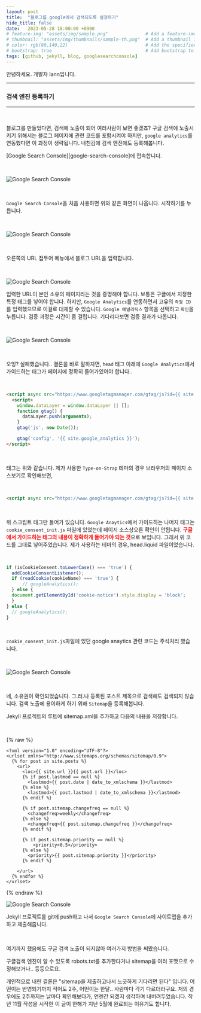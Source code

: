 ```yaml
---
layout: post
title:  "블로그를 google에서 검색되도록 설정하기"
hide_title: false
date:   2023-05-28 18:00:00 +0900
# feature-img: "assets/img/sample.png"              # Add a feature-image to the post
# thumbnail: "assets/img/thumbnails/sample-th.png"  # Add a thumbnail image on blog view
# color: rgb(80,140,22)                             # Add the specified color as feature image, and change link colors in post
# bootstrap: true                                   # Add bootstrap to the page
tags: [github, jekyll, blog, googlesearchconsole]
---
```



안녕하세요. 개발자 Iann입니다.

---
### 검색 엔진 등록하기
---

<br>

블로그를 만들었다면, 검색에 노출이 되어 여러사람이 보면 좋겠죠? 구글 검색에 노출시키기 위해서는 블로그 페이지에 관련 코드를 포함시켜야 하지만, `google analytics`를 연동했다면 이 과정이 생략됩니다. 내친김에 검색 엔진에도 등록해봅니다.

[Google Search Console][google-search-console]에 접속합니다.

<br>

![Google Search Console](/assets/images/2022/11/google_search_console_1.png)

<br>

`Google Search Console`을 처음 사용하면 위와 같은 화면이 나옵니다. 시작하기를 누릅니다.

<br>

![Google Search Console](/assets/images/2022/11/google_search_console_2.png)

<br>

오른쪽의 URL 접두어 메뉴에서 블로그 URL을 입력합니다.

<br>

![Google Search Console](/assets/images/2022/11/google_search_console_3.png)

입력한 URL이 본인 소유의 페이지라는 것을 증명해야 합니다. 보통은 구글에서 지정한 특정 태그를 넣어야 합니다. 하지만, `Google Analytics`를 연동하면서 고유의 `측정 ID`를 입력했으므로 이걸로 대체할 수 있습니다. `Google 애널리틱스` 항목을 선택하고 `확인`을 누릅니다. 검증 과정은 시간이 좀 걸립니다. 기다리다보면 검증 결과가 나옵니다.

<br> 

![Google Search Console](/assets/images/2022/11/google_search_console_4.png)

<br>

오잉? 실패했습니다.. 결론을 바로 말하자면, `head` 태그 아래에 `Google Analytics`에서 가이드하는 태그가 페이지에 정확히 들어가있어야 합니다..

<br>

```html
<script async src="https://www.googletagmanager.com/gtag/js?id={{ site.google_analytics }}"></script>
  <script>
    window.dataLayer = window.dataLayer || [];
    function gtag() {
      dataLayer.push(arguments);
    }
    gtag('js', new Date());

    gtag('config', '{{ site.google_analytics }}');
</script>
```

<br>

태그는 위와 같습니다. 제가 사용한 `Type-on-Strap` 테마의 경우 브라우저의 페이지 소스보기로 확인해보면,

<br>

```html
<script async src="https://www.googletagmanager.com/gtag/js?id={{ site.google_analytics }}"></script>
```

<br>

위 스크립트 태그만 들어가 있습니다. `Google Anaytics`에서 가이드하는 나머지 태그는 `cookie_consent_init.js` 파일에 있었는데 페이지 소스상으론 확인이 안됩니다. <font color="#ff0000"><b>구글에서 가이드하는 태그의 내용이 정확하게 들어가야 되는 것</b></font>으로 보입니다. 그래서 위 코드를 그대로 넣어주었습니다. 제가 사용하는 테마의 경우, head.liquid 파일이었습니다.

<br>

```javascript
if (isCookieConsent.toLowerCase() === 'true') {
  addCookieConsentListener();
  if (readCookie(cookieName) === 'true') {
      // googleAnalytics();
  } else {
  document.getElementById('cookie-notice').style.display = 'block';
  }
} else {
  // googleAnalytics();
}
```

<br>

`cookie_consent_init.js`파일에 있던 google anaytics 관련 코드는 주석처리 했습니다.

<br>

![Google Search Console](/assets/images/2022/11/google_search_console_5.png)

<br>

네, 소유권이 확인되었습니다. 그.러.나 등록된 포스트 제목으로 검색해도 검색되지 않습니다. 검색 노출에 용이하게 하기 위해 `Sitemap`을 등록해봅니다.

Jekyll 프로젝트의 루트에 sitemap.xml을 추가하고 다음의 내용을 저장합니다.

<br>

{% raw %}
```liquid
<?xml version="1.0" encoding="UTF-8"?>
<urlset xmlns="http://www.sitemaps.org/schemas/sitemap/0.9">
  {% for post in site.posts %}
    <url>
      <loc>{{ site.url }}{{ post.url }}</loc>
      {% if post.lastmod == null %}
        <lastmod>{{ post.date | date_to_xmlschema }}</lastmod>
      {% else %}
        <lastmod>{{ post.lastmod | date_to_xmlschema }}</lastmod>
      {% endif %}

      {% if post.sitemap.changefreq == null %}
        <changefreq>weekly</changefreq>
      {% else %}
        <changefreq>{{ post.sitemap.changefreq }}</changefreq>
      {% endif %}

      {% if post.sitemap.priority == null %}
          <priority>0.5</priority>
      {% else %}
        <priority>{{ post.sitemap.priority }}</priority>
      {% endif %}

    </url>
  {% endfor %}
</urlset>
```
{% endraw %}

![Google Search Console](/assets/images/2022/11/google_search_console_6.png)

Jekyll 프로젝트를 git에 push하고 나서 `Google Search Console`에 사이트맵을 추가하고 제출해줍니다.

<br>

여기까지 했음에도 구글 검색 노출이 되지않아 여러가지 방법을 써봤습니다.

구글검색 엔진이 알 수 있도록 robots.txt를 추가한다거나 sitemap을 여러 포맷으로 수정해보거나.. 등등으로요.

개인적으로 내린 결론은 "sitemap을 제출하고나서 느긋하게 기다리면 된다" 입니다. 어떤이는 반영되기까지 적어도 2주, 어떤이는 한달.. 사람마다 각기 다르더라구요. 저의 경우에도 2주까지는 날마다 확인해보다가, 언젠간 되겠지 생각하며 내버려두었습니다. 작년 11월 작성을 시작한 이 글이 한해가 지난 5월에 완료되는 이유기도 합니다.